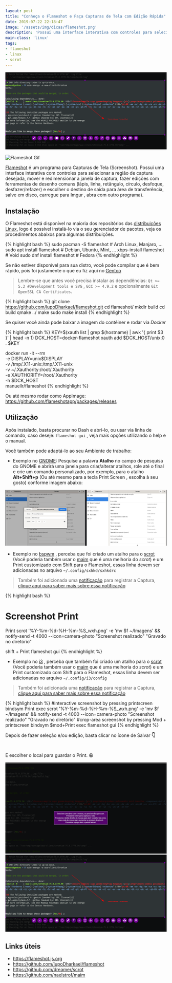```yaml
---
layout: post
title: "Conheça o Flameshot e Faça Capturas de Tela com Edição Rápida"
date: 2019-07-22 22:18:47
image: '/assets/img/dicas/flameshot.png'
description: 'Possui uma interface interativa com controles para selecionar a região de captura desejada.'
main-class: 'linux'
tags:
- flameshot
- linux
- scrot
---
```


![Flameshot](/assets/img/dicas/flameshot.png)

![Flameshot Gif](https://flameshot.js.org/_media/animatedUsage.gif)

[Flameshot](https://flameshot.js.org/) é um programa para Capturas de Tela (Screenshot). Possui uma interface interativa com controles para selecionar a região de captura desejada, mover e redimensionar a janela de captura, fazer edições com ferramentas de desenho comuns (lápis, linha, retângulo, círculo, desfoque, desfazer/refazer) e escolher o destino de saída para área de transferência, salve em disco, carregue para Imgur , abra com outro programa).

## Instalação

O Flameshot está disponível na maioria dos repositórios das [distribuições Linux](http://cse.google.com.br/cse?cx=004473188612396442360:qs2ekmnkweq&q=Distro), logo é possível instalá-lo via o seu gerenciador de pacotes, veja os procedimentos abaixos para algumas distribuições.

{% highlight bash %}
sudo pacman -S flameshot # Arch Linux, Manjaro, ...
sudo apt install flameshot # Debian, Ubuntu, Mint, ...
xbps-install flameshot # Void
sudo dnf install flameshot # Fedora
{% endhighlight %}

Se não estiver disponível para sua distro, você pode compilar que é bem rápido, pois foi justamente o que eu fiz aqui no [Gentoo](http://cse.google.com.br/cse?cx=004473188612396442360:qs2ekmnkweq&q=Gentoo)

> Lembre-se que antes vocẽ precisa instalar as dependências: `Qt >= 5.3 #Development tools e SVG` , `GCC >= 4.9.2` e opcionalmente `Git OpenSSL CA Certificates`.

{% highlight bash %}
git clone https://github.com/lupoDharkael/flameshot.git
cd flameshot/
mkdir build
cd build
qmake ../
make
sudo make install
{% endhighlight %}

<script async src="https://pagead2.googlesyndication.com/pagead/js/adsbygoogle.js"></script>
<!-- Informat -->
<ins class="adsbygoogle"
     style="display:block"
     data-ad-client="ca-pub-2838251107855362"
     data-ad-slot="2327980059"
     data-ad-format="auto"
     data-full-width-responsive="true"></ins>
<script>
(adsbygoogle = window.adsbygoogle || []).push({});
</script>

Se quiser você ainda pode baixar a imagem do contêiner e rodar via *Docker*

{% highlight bash %}
KEY=$(xauth list | grep $(hostname) | awk '{ print $3 }' | head -n 1)
DCK_HOST=docker-flameshot
xauth add $DCK_HOST/unix:0 . $KEY

docker run -it --rm \
    -e DISPLAY=unix$DISPLAY \
    -v /tmp/.X11-unix:/tmp/.X11-unix \
    -v ~/.Xauthority:/root/.Xauthority \
    -e XAUTHORITY=/root/.Xauthority \
    -h $DCK_HOST \
    manuellr/flameshot
{% endhighlight %}

Ou até mesmo rodar como AppImage: <https://github.com/flameshotapp/packages/releases>

## Utilização

Após instalado, basta procurar no Dash e abrí-lo, ou usar via linha de comando, caso deseje: `flameshot gui` , veja mais opções utilizando o help e o manual.

Você também pode adaptá-lo ao seu Ambiente de trabalho:

+ Exemplo no [GNOME](http://cse.google.com.br/cse?cx=004473188612396442360:qs2ekmnkweq&q=GNOME): Pesquise a palavra **Atalho** no campo de pesquisa do GNOME e abrirá uma janela para criar/alterar atalhos, role até o final e crie um comando personalizado, por exemplo, para o atalho **Alt+Shift+p** (Ou até mesmo para a tecla Print Screen , escolha à seu gosto) conforme imagem abaixo:

![Atalho GNOME](/assets/img/dicas/atalho-gnome.jpg)

+ Exemplo no [bspwm](http://cse.google.com.br/cse?cx=004473188612396442360:qs2ekmnkweq&q=bspwm) , perceba que foi criado um atalho para o [scrot](https://github.com/dreamer/scrot) (Você poderia também usar o [maim]() que é uma melhoria do *scrot*) e um Print customizado com Shift para o Flameshot, essas linha devem ser adicionadas no arquivo `~/.config/sxhkd/sxhkdrc`

> Também foi adicionada uma [notificação](https://terminalroot.com.br/2019/07/monitorando-a-bateria-do-notebook-via-shell-script-no-i3-bspwm-ou-outros.html) para registrar a Captura, [clique aqui para saber mais sobre essa notificação](https://terminalroot.com.br/2019/07/monitorando-a-bateria-do-notebook-via-shell-script-no-i3-bspwm-ou-outros.html)

<script async src="https://pagead2.googlesyndication.com/pagead/js/adsbygoogle.js"></script>
<!-- Informat -->
<ins class="adsbygoogle"
     style="display:block"
     data-ad-client="ca-pub-2838251107855362"
     data-ad-slot="2327980059"
     data-ad-format="auto"
     data-full-width-responsive="true"></ins>
<script>
(adsbygoogle = window.adsbygoogle || []).push({});
</script>

{% highlight bash %}
# Screenshot Print
Print
 	scrot '%Y-%m-%d-%H-%m-%S_$wx$h.png' -e 'mv $f ~/Imagens' && notify-send -t 4000 --icon=camera-photo "Screenshot realizado" "Gravado no diretório"

shift + Print
	flameshot gui
{% endhighlight %}

+ Exemplo no [i3]() , perceba que também foi criado um atalho para o [scrot](https://github.com/dreamer/scrot) (Você poderia também usar o [maim](https://github.com/naelstrof/maim) que é uma melhoria do *scrot*) e um Print customizado com Shift para o Flameshot, essas linha devem ser adicionadas no arquivo `~/.config/i3/config`

> Também foi adicionada uma [notificação](https://terminalroot.com.br/2019/07/monitorando-a-bateria-do-notebook-via-shell-script-no-i3-bspwm-ou-outros.html) para registrar a Captura, [clique aqui para saber mais sobre essa notificação](https://terminalroot.com.br/2019/07/monitorando-a-bateria-do-notebook-via-shell-script-no-i3-bspwm-ou-outros.html)

{% highlight bash %}
#interactive screenshot by pressing printscreen
bindsym Print exec scrot '%Y-%m-%d-%H-%m-%S_$wx$h.png' -e 'mv $f ~/Imagens' && notify-send -t 4000 --icon=camera-photo "Screenshot realizado" "Gravado no diretório" 
#crop-area screenshot by pressing Mod + printscreen
bindsym $mod+Print exec flameshot gui
{% endhighlight %}

Depois de fazer seleção e/ou edição, basta clicar no ícone de Salvar **👇️**

<h1 class="text-center">
    <i class="fas fa-save"></i>
</h1> 

E escolher o local para guardar o Print. 😀️

![Flameshot](/assets/img/dicas/flameshot-1.png)
![Flameshot](/assets/img/dicas/flameshot.png)

## Links úteis
+ <https://flameshot.js.org>
+ <https://github.com/lupoDharkael/flameshot>
+ <https://github.com/dreamer/scrot>
+ <https://github.com/naelstrof/maim>

    
